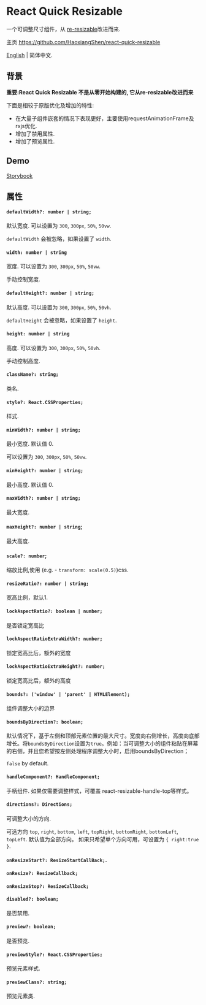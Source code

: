 # React Quick Resizable

一个可调整尺寸组件，从 [re-resizable](https://github.com/bokuweb/re-resizable)改进而来.

主页 https://github.com/HaoxiangShen/react-quick-resizable

[English](https://github.com/HaoxiangShen/react-quick-resizable/blob/master/README.md) | 简体中文.

## 背景

**重要:React Quick Resizable 不是从零开始构建的, 它从re-resizable改进而来**

下面是相较于原版优化及增加的特性:
- 在大量子组件嵌套的情况下表现更好，主要使用requestAnimationFrame及rxjs优化.
- 增加了禁用属性.
- 增加了预览属性.

## Demo

[Storybook](https://haoxiangshen.github.io/)

## 属性

#### `defaultWidth?: number | string;`

默认宽度.
可以设置为 `300`, `300px`, `50%`, `50vw`.

`defaultWidth` 会被忽略，如果设置了 `width`.

#### `width: number | string`

宽度.
可以设置为 `300`, `300px`, `50%`, `50vw`.

手动控制宽度.

#### `defaultHeight?: number | string;`

默认高度.
可以设置为 `300`, `300px`, `50%`, `50vh`.

`defaultHeight` 会被忽略，如果设置了 `height`.

#### `height: number | string`

高度.
可以设置为 `300`, `300px`, `50%`, `50vh`.

手动控制高度.


#### `className?: string;`

类名.

#### `style?: React.CSSProperties;`

样式.

#### `minWidth?: number | string;`

最小宽度. 默认值 0.

可以设置为 `300`, `300px`, `50%`, `50vw`.

#### `minHeight?: number | string;`

最小高度. 默认值 0.

#### `maxWidth?: number | string;`

最大宽度.

#### `maxHeight?: number | string`;

最大高度.

#### `scale?: number`;

缩放比例,使用 (e.g. - `transform: scale(0.5)`)css.

#### `resizeRatio?: number | string;`

宽高比例，默认1.

#### `lockAspectRatio?: boolean | number;`

是否锁定宽高比

#### `lockAspectRatioExtraWidth?: number;`

锁定宽高比后，额外的宽度

#### `lockAspectRatioExtraHeight?: number;`

锁定宽高比后，额外的高度

#### `bounds?: ('window' | 'parent' | HTMLElement);`

组件调整大小的边界

#### `boundsByDirection?: boolean;`

默认情况下，基于左侧和顶部元素位置的最大尺寸。宽度向右侧增长，高度向底部增长。将`boundsByDirection`设置为`true`。例如：当可调整大小的组件粘贴在屏幕的右侧，并且您希望按左侧处理程序调整大小时，启用boundsByDirection；

`false` by default.

#### `handleComponent?: HandleComponent;`

手柄组件. 如果仅需要调整样式，可覆盖 react-resizable-handle-top等样式。

#### `directions?: Directions;`

可调整大小的方向.

可选方向 `top`, `right`, `bottom`, `left`, `topRight`, `bottomRight`, `bottomLeft`, `topLeft`.
默认值为全部方向。
如果只希望单个方向可用，可设置为 `{ right:true }`.

#### `onResizeStart?: ResizeStartCallBack;`.

#### `onResize?: ResizeCallback;`

#### `onResizeStop?: ResizeCallback;`

#### `disabled?: boolean;`

是否禁用.

#### `preview?: boolean;`

是否预览.

#### `previewStyle?: React.CSSProperties;`

预览元素样式.

#### `previewClass?: string;`

预览元素类.

